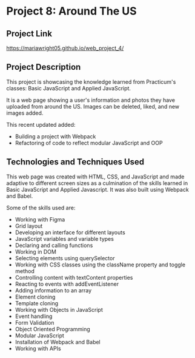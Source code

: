 # Project 8: Around The US

## Project Link

<https://mariawright05.github.io/web_project_4/>

## Project Description

This project is showcasing the knowledge learned from Practicum's classes: Basic JavaScript and Applied JavaScript.

It is a web page showing a user's information and photos they have uploaded from around the US. Images can be deleted, liked, and new images added.

This recent updated added:

* Building a project with Webpack
* Refactoring of code to reflect modular JavaScript and OOP

## Technologies and Techniques Used

This web page was created with HTML, CSS, and JavaScript and made adaptive to different screen sizes as a culmination of the skills learned in Basic JavaScript and Applied Javascript. It was also built using Webpack and Babel.

Some of the skills used are:

* Working with Figma
* Grid layout
* Developing an interface for different layouts
* JavaScript variables and variable types
* Declaring and calling functions
* Working in DOM
* Selecting elements using querySelector
* Working with CSS classes using the className property and toggle method
* Controlling content with textContent properties
* Reacting to events with addEventListener
* Adding information to an array
* Element cloning
* Template cloning
* Working with Objects in JavaScript
* Event handling
* Form Validation
* Object Oriented Programming
* Modular JavaScript
* Installation of Webpack and Babel
* Working with APIs
